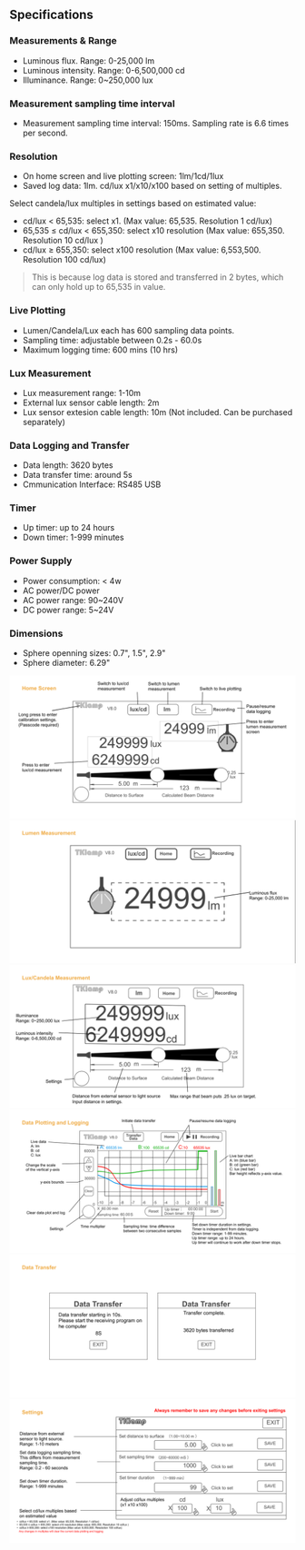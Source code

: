 ## Specifications

### Measurements & Range
- Luminous flux. Range: 0-25,000 lm
- Luminous intensity. Range: 0-6,500,000 cd 
- Illuminance. Range: 0~250,000 lux 

### Measurement sampling time interval
- Measurement sampling time interval: 150ms. Sampling rate is 6.6 times per second.

### Resolution
- On home screen and live plotting screen: 1lm/1cd/1lux
- Saved log data: 1lm. cd/lux x1/x10/x100 based on setting of multiples. 

Select candela/lux multiples in settings based on estimated value:
- cd/lux < 65,535:  select x1. (Max value: 65,535. Resolution 1 cd/lux)
- 65,535 ≤ cd/lux < 655,350: select x10 resolution (Max value: 655,350. Resolution 10 cd/lux )
- cd/lux ≥ 655,350: select x100 resolution (Max value: 6,553,500. Resolution 100 cd/lux)

> This is because log data is stored and transferred in 2 bytes, which can only hold up to 65,535 in value.

### Live Plotting
- Lumen/Candela/Lux each has 600 sampling data points. 
- Sampling time: adjustable between 0.2s - 60.0s
- Maximum logging time: 600 mins (10 hrs)

### Lux Measurement
- Lux measurement range: 1-10m
- External lux sensor cable length: 2m
- Lux sensor extesion cable length: 10m (Not included. Can be purchased separately) 

### Data Logging and Transfer
- Data length: 3620 bytes
- Data transfer time: around 5s
- Cmmunication Interface: RS485 USB

### Timer
- Up timer: up to 24 hours
- Down timer: 1-999 minutes  

### Power Supply
- Power consumption: < 4w
- AC power/DC power
- AC power range: 90~240V 
- DC power range: 5~24V

### Dimensions 
- Sphere openning sizes: 0.7", 1.5", 2.9"
- Sphere diameter: 6.29"

![Home Screen](../res/Home%20Screen.png)
![Lumen Measurement](../res/Lumen%20Measurement.png)
![Candela Measurement](../res/Candela%20Measurement.png)
![Data Plotting and Logging](../res/Data%20Plotting%20and%20Logging.png)
![Data Transfer](../res/Data%20Transfer.png)
![Settings](../res/Settings.png)







